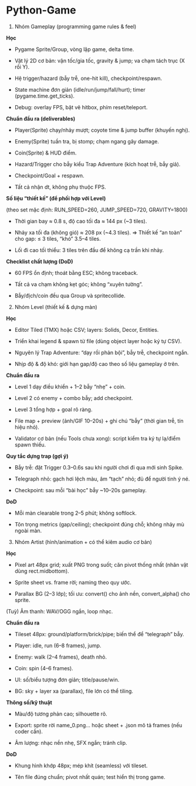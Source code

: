 # Python-Game
1) Nhóm Gameplay (programming game rules & feel)
   
**Học**

- Pygame Sprite/Group, vòng lặp game, delta time.

- Vật lý 2D cơ bản: vận tốc/gia tốc, gravity & jump; va chạm tách trục (X rồi Y).

- Hệ trigger/hazard (bẫy trễ, one-hit kill), checkpoint/respawn.

- State machine đơn giản (idle/run/jump/fall/hurt); timer (pygame.time.get_ticks).

- Debug: overlay FPS, bật vẽ hitbox, phím reset/teleport.

**Chuẩn đầu ra (deliverables)**

- Player(Sprite) chạy/nhảy mượt; coyote time & jump buffer (khuyến nghị).

- Enemy(Sprite) tuần tra, bị stomp; chạm ngang gây damage.

- Coin(Sprite) & HUD điểm.

- Hazard/Trigger cho bẫy kiểu Trap Adventure (kích hoạt trễ, bẫy giả).

- Checkpoint/Goal + respawn.

- Tất cả nhận dt, không phụ thuộc FPS.

**Số liệu “thiết kế” (để phối hợp với Level)**

(theo set mặc định: RUN_SPEED=260, JUMP_SPEED=720, GRAVITY=1800)

- Thời gian bay ≈ 0.8 s, độ cao tối đa ≈ 144 px (~3 tiles).

- Nhảy xa tối đa (không gió) ≈ 208 px (~4.3 tiles).
⇒ Thiết kế “an toàn” cho gap: ≤ 3 tiles, “khó” 3.5–4 tiles.

- Lối đi cao tối thiểu: 3 tiles trên đầu để không cạ trần khi nhảy.

**Checklist chất lượng (DoD)**

- 60 FPS ổn định; thoát bằng ESC; không traceback.

- Tất cả va chạm không kẹt góc; không “xuyên tường”.

- Bẫy/địch/coin đều qua Group và spritecollide.

2) Nhóm Level (thiết kế & dựng màn)
   
**Học**

- Editor Tiled (TMX) hoặc CSV; layers: Solids, Decor, Entities.

- Triển khai legend & spawn từ file (dùng object layer hoặc ký tự CSV).

- Nguyên lý Trap Adventure: “dạy rồi phản bội”, bẫy trễ, checkpoint ngắn.

- Nhịp độ & độ khó: giới hạn gap/độ cao theo số liệu gameplay ở trên.

**Chuẩn đầu ra**

- Level 1 dạy điều khiển + 1–2 bẫy “nhẹ” + coin.

- Level 2 có enemy + combo bẫy; add checkpoint.

- Level 3 tổng hợp + goal rõ ràng.

- File map + preview (ảnh/GIF 10–20s) + ghi chú “bẫy” (thời gian trễ, tín hiệu nhỏ).

- Validator cơ bản (nếu Tools chưa xong): script kiểm tra ký tự lạ/điểm spawn thiếu.

**Quy tắc dựng trap (gợi ý)**

- Bẫy trễ: đặt Trigger 0.3–0.6s sau khi người chơi đi qua mới sinh Spike.

- Telegraph nhỏ: gạch hơi lệch màu, âm “tạch” nhỏ; đủ để người tinh ý né.

- Checkpoint: sau mỗi “bài học” bẫy ~10–20s gameplay.

**DoD**

- Mỗi màn clearable trong 2–5 phút; không softlock.

- Tôn trọng metrics (gap/ceiling); checkpoint đúng chỗ; không nhảy mù ngoài màn.

3) Nhóm Artist (hình/animation + có thể kiêm audio cơ bản)
   
**Học**

- Pixel art 48px grid; xuất PNG trong suốt; căn pivot thống nhất (nhân vật dùng rect.midbottom).

- Sprite sheet vs. frame rời; naming theo quy ước.

- Parallax BG (2–3 lớp); tối ưu: convert() cho ảnh nền, convert_alpha() cho sprite.

(Tuỳ) Âm thanh: WAV/OGG ngắn, loop nhạc.

**Chuẩn đầu ra**

- Tileset 48px: ground/platform/brick/pipe; biến thể để “telegraph” bẫy.

- Player: idle, run (6–8 frames), jump.

- Enemy: walk (2–4 frames), death nhỏ.

- Coin: spin (4–6 frames).

- UI: số/biểu tượng đơn giản; title/pause/win.

- BG: sky + layer xa (parallax), file lớn có thể tiling.

**Thông số/kỹ thuật**

- Màu/độ tương phản cao; silhouette rõ.

- Export: sprite rời name_0.png… hoặc sheet + .json mô tả frames (nếu coder cần).

- Âm lượng: nhạc nền nhẹ, SFX ngắn; tránh clip.

**DoD**

- Khung hình khớp 48px; mép khít (seamless) với tileset.

- Tên file đúng chuẩn; pivot nhất quán; test hiển thị trong game.
